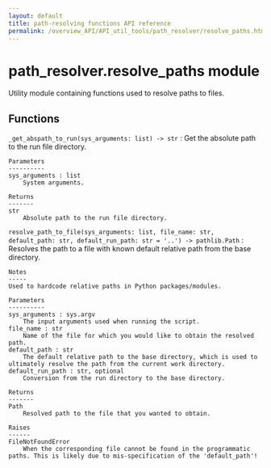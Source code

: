 ```yaml
---
layout: default
title: path-resolving functions API reference
permalink: /overview_API/API_util_tools/path_resolver/resolve_paths.html
---
```


# path_resolver.resolve_paths module

Utility module containing functions used to resolve paths to files.

## Functions

`_get_abspath_to_run(sys_arguments: list) -> str`
:   Get the absolute path to the run file directory.

    Parameters
    ----------
    sys_arguments : list
        System arguments.
    
    Returns
    -------
    str
        Absolute path to the run file directory.

`resolve_path_to_file(sys_arguments: list, file_name: str, default_path: str, default_run_path: str = '..') -> pathlib.Path`
:   Resolves the path to a file with known default relative path from the base directory.

    Notes
    -----
    Used to hardcode relative paths in Python packages/modules.
    
    Parameters
    ----------
    sys_arguments : sys.argv
        The input arguments used when running the script.
    file_name : str
        Name of the file for which you would like to obtain the resolved path.
    default_path : str
        The default relative path to the base directory, which is used to ultimately resolve the path from the current work directory.
    default_run_path : str, optional
        Conversion from the run directory to the base directory.
    
    Returns
    -------
    Path
        Resolved path to the file that you wanted to obtain.
    
    Raises
    ------
    FileNotFoundError
        When the corresponding file cannot be found in the programmatic paths. This is likely due to mis-specification of the 'default_path'!
